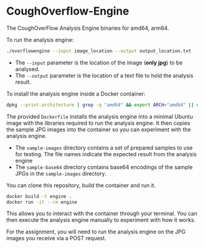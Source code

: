 # CoughOverflow-Engine

The CoughOverFlow Analysis Engine binaries for amd64, arm64.

To run the analysis engine:

```bash
./overflowengine --input image_location --output output_location.txt
```
* The `--input` parameter is the location of the image (**only jpg**) to be analysed.
* The `--output` parameter is the location of a text file to hold the analysis result.

To install the analysis engine inside a Docker container:

```bash
dpkg --print-architecture | grep -q "amd64" && export ARCH="amd64" || export ARCH="arm64" && wget https://github.com/CSSE6400/CoughOverflow-Engine/releases/download/v1.0/overflowengine-${ARCH} -O overflowengine && chmod +x overflowengine
```

The provided `Dockerfile` installs the analysis engine into a minimal Ubuntu image with the libraries required to run the analysis engine.
It then copies the sample JPG images into the container so you can experiment with the analysis engine.
* The `sample-images` directory contains a set of prepared samples to use for testing. The file names indicate the expected result from the analysis engine
* The `sample-base64` directory contains base64 encodings of the sample JPGs in the `sample-images` directory.

You can clone this repository, build the container and run it.
```bash
docker build -t engine .
docker run -it --rm engine
```

This allows you to interact with the container through your terminal.
You can then execute the analysis engine manually to experiment with how it works.

For the assignment, you will need to run the analysis engine on the JPG images you receive via a POST request.
